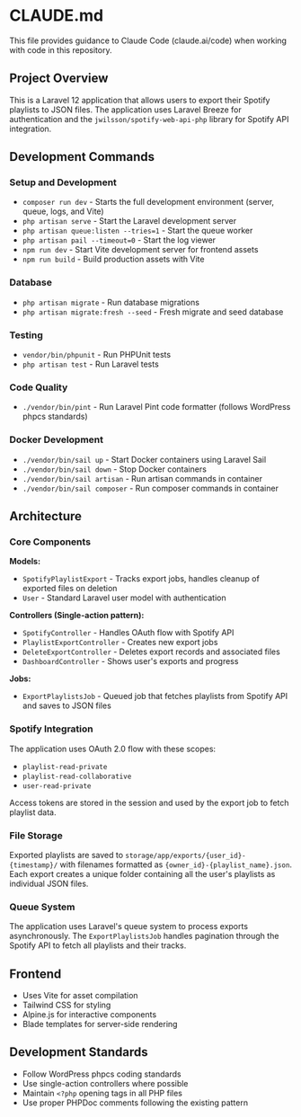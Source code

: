 # CLAUDE.md

This file provides guidance to Claude Code (claude.ai/code) when working with code in this repository.

## Project Overview

This is a Laravel 12 application that allows users to export their Spotify playlists to JSON files. The application uses Laravel Breeze for authentication and the `jwilsson/spotify-web-api-php` library for Spotify API integration.

## Development Commands

### Setup and Development
- `composer run dev` - Starts the full development environment (server, queue, logs, and Vite)
- `php artisan serve` - Start the Laravel development server
- `php artisan queue:listen --tries=1` - Start the queue worker
- `php artisan pail --timeout=0` - Start the log viewer
- `npm run dev` - Start Vite development server for frontend assets
- `npm run build` - Build production assets with Vite

### Database
- `php artisan migrate` - Run database migrations
- `php artisan migrate:fresh --seed` - Fresh migrate and seed database

### Testing
- `vendor/bin/phpunit` - Run PHPUnit tests
- `php artisan test` - Run Laravel tests

### Code Quality
- `./vendor/bin/pint` - Run Laravel Pint code formatter (follows WordPress phpcs standards)

### Docker Development
- `./vendor/bin/sail up` - Start Docker containers using Laravel Sail
- `./vendor/bin/sail down` - Stop Docker containers
- `./vendor/bin/sail artisan` - Run artisan commands in container
- `./vendor/bin/sail composer` - Run composer commands in container

## Architecture

### Core Components

**Models:**
- `SpotifyPlaylistExport` - Tracks export jobs, handles cleanup of exported files on deletion
- `User` - Standard Laravel user model with authentication

**Controllers (Single-action pattern):**
- `SpotifyController` - Handles OAuth flow with Spotify API
- `PlaylistExportController` - Creates new export jobs
- `DeleteExportController` - Deletes export records and associated files
- `DashboardController` - Shows user's exports and progress

**Jobs:**
- `ExportPlaylistsJob` - Queued job that fetches playlists from Spotify API and saves to JSON files

### Spotify Integration

The application uses OAuth 2.0 flow with these scopes:
- `playlist-read-private`
- `playlist-read-collaborative`
- `user-read-private`

Access tokens are stored in the session and used by the export job to fetch playlist data.

### File Storage

Exported playlists are saved to `storage/app/exports/{user_id}-{timestamp}/` with filenames formatted as `{owner_id}-{playlist_name}.json`. Each export creates a unique folder containing all the user's playlists as individual JSON files.

### Queue System

The application uses Laravel's queue system to process exports asynchronously. The `ExportPlaylistsJob` handles pagination through the Spotify API to fetch all playlists and their tracks.

## Frontend

- Uses Vite for asset compilation
- Tailwind CSS for styling
- Alpine.js for interactive components
- Blade templates for server-side rendering

## Development Standards

- Follow WordPress phpcs coding standards
- Use single-action controllers where possible
- Maintain `<?php` opening tags in all PHP files
- Use proper PHPDoc comments following the existing pattern